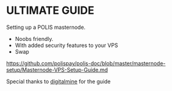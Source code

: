 # ULTIMATE GUIDE
Setting up a POLIS masternode.
 * Noobs friendly.
 * With added security features to your VPS
 * Swap
 
 https://github.com/polispay/polis-doc/blob/master/masternode-setup/Masternode-VPS-Setup-Guide.md
 
Special thanks to [digitalmine](https://github.com/digitalmine) for the guide






